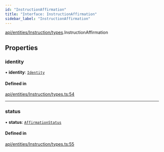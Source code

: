 ```yaml
---
id: "InstructionAffirmation"
title: "Interface: InstructionAffirmation"
sidebar_label: "InstructionAffirmation"
---
```


[api/entities/Instruction/types](../../../../../../modules/API/Entities/Instruction/Types/Types.md).InstructionAffirmation

## Properties

### identity

• **identity**: [`Identity`](../../../../../../classes/API/Entities/Identity/Identity.md)

#### Defined in

[api/entities/Instruction/types.ts:54](https://github.com/PolymeshAssociation/polymesh-sdk/blob/15be87e8/src/api/entities/Instruction/types.ts#L54)

___

### status

• **status**: [`AffirmationStatus`](../../../../../../enums/API/Entities/Instruction/Types/AffirmationStatus/AffirmationStatus.md)

#### Defined in

[api/entities/Instruction/types.ts:55](https://github.com/PolymeshAssociation/polymesh-sdk/blob/15be87e8/src/api/entities/Instruction/types.ts#L55)
